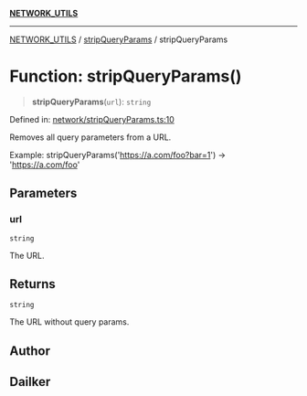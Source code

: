 [**NETWORK_UTILS**](../../README.md)

***

[NETWORK_UTILS](../../README.md) / [stripQueryParams](../README.md) / stripQueryParams

# Function: stripQueryParams()

> **stripQueryParams**(`url`): `string`

Defined in: [network/stripQueryParams.ts:10](https://github.com/dailker/everyutil-js/blob/7799f3f003cb23f425be3f1c83c38483e2648188/src/network/stripQueryParams.ts#L10)

Removes all query parameters from a URL.

Example: stripQueryParams('https://a.com/foo?bar=1') → 'https://a.com/foo'

## Parameters

### url

`string`

The URL.

## Returns

`string`

The URL without query params.

## Author

## Dailker
